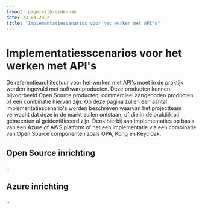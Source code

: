 ```yaml
---
layout: page-with-side-nav
date: 23-03-2022
title: "Implementatiescenarios voor het werken met API's"
---
```


# Implementatiesscenarios voor het werken met API's
De referentiearchitectuur voor het werken met API's moet in de praktijk worden ingevuld met softwareproducten. Deze producten kunnen bijvoorbeeld Open Source producten, commercieel aangeboden producten of een combinatie hiervan zijn. Op deze pagina zullen een aantal implementatiescenario's worden beschreven waarvan het projectteam verwacht dat deze in de markt zullen ontstaan, of die in de praktijk bij gemeenten al geidentificeerd zijn. Denk hierbij aan implementaties op basis van een Azure of AWS platform of het een implementatie via een combinatie van Open Source componenten zoals OPA, Kong en Keycloak.

## Open Source inrichting
..

## Azure inrichting
..
